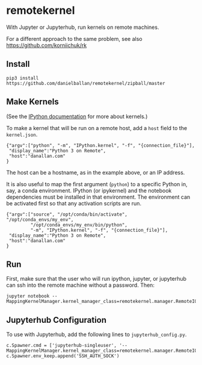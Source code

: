 remotekernel
============

With Jupyter or Jupyterhub, run kernels on remote machines.

For a different approach to the same problem, see also
https://github.com/korniichuk/rk

## Install

```
pip3 install https://github.com/danielballan/remotekernel/zipball/master
```

## Make Kernels

(See the [IPython documentation](https://ipython.org/ipython-doc/dev/development/kernels.html) for more about kernels.)

To make a kernel that will be run on a remote host, add a `host` field to the
`kernel.json`.

```
{"argv":["python", "-m", "IPython.kernel", "-f", "{connection_file}"],
 "display_name":"Python 3 on Remote",
 "host":"danallan.com"
}
```

The host can be a hostname, as in the example above, or an IP address.

It is also useful to map the first argument (`python`) to a specific Python
in, say, a conda environment. IPython (or ipykernel) and the notebook
dependencies must be installed in that environment. The environment can be
activated first so that any activation scripts are run.


```
{"argv":["source", "/opt/conda/bin/activate", "/opt/conda_envs/my_env",
         "/opt/conda_envs/my_env/bin/python",
         "-m", "IPython.kernel", "-f", "{connection_file}"],
 "display_name":"Python 3 on Remote",
 "host":"danallan.com"
}
```

## Run

First, make sure that the user who will run ipython, jupyter, or jupyterhub
can ssh into the remote machine without a password. Then:

```
jupyter notebook --MappingKernelManager.kernel_manager_class=remotekernel.manager.RemoteIOLoopKernelManager
```

## Jupyterhub Configuration

To use with Jupyterhub, add the following lines to `jupyterhub_config.py`.

```
c.Spawner.cmd = ['jupyterhub-singleuser', '--MappingKernelManager.kernel_manager_class=remotekernel.manager.RemoteIOLoopKernelManager']
c.Spawner.env_keep.append('SSH_AUTH_SOCK')
```
